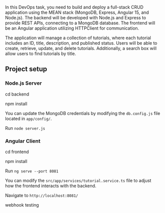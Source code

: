 In this DevOps task, you need to build and deploy a full-stack CRUD application using the MEAN stack (MongoDB, Express, Angular 15, and Node.js). The backend will be developed with Node.js and Express to provide REST APIs, connecting to a MongoDB database. The frontend will be an Angular application utilizing HTTPClient for communication.  

The application will manage a collection of tutorials, where each tutorial includes an ID, title, description, and published status. Users will be able to create, retrieve, update, and delete tutorials. Additionally, a search box will allow users to find tutorials by title.

## Project setup

### Node.js Server

cd backend

npm install

You can update the MongoDB credentials by modifying the `db.config.js` file located in `app/config/`.

Run `node server.js`

### Angular Client

cd frontend

npm install

Run `ng serve --port 8081`

You can modify the `src/app/services/tutorial.service.ts` file to adjust how the frontend interacts with the backend.

Navigate to `http://localhost:8081/`


webhook testing
